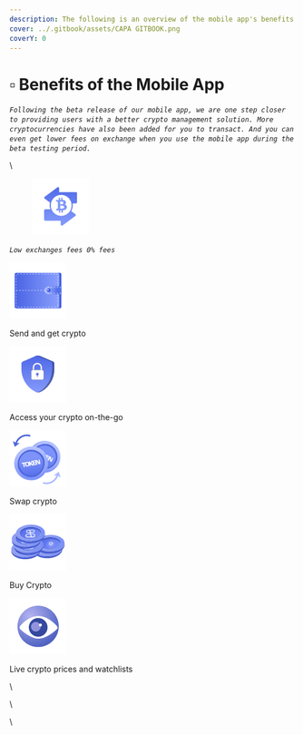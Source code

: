 ```yaml
---
description: The following is an overview of the mobile app's benefits.
cover: ../.gitbook/assets/CAPA GITBOOK.png
coverY: 0
---
```


# ▫ Benefits of the Mobile App

_`Following the beta release of our mobile app, we are one step closer to providing users with a better crypto management solution. More cryptocurrencies have also been added for you to transact. And you can even get lower fees on exchange when you use the mobile app during the beta testing period.`_

\


<figure><img src="../.gitbook/assets/image (12).png" alt=""><figcaption></figcaption></figure>

_`Low exchanges fees 0% fees`_&#x20;

![](<../.gitbook/assets/image (20).png>)

Send and get crypto

![](<../.gitbook/assets/image (13).png>)

Access your crypto on-the-go

![](<../.gitbook/assets/image (3) (2).png>)

Swap crypto

![](<../.gitbook/assets/image (1) (2).png>)

Buy Crypto

![](<../.gitbook/assets/image (17).png>)

Live crypto prices and watchlists

\


\


\


